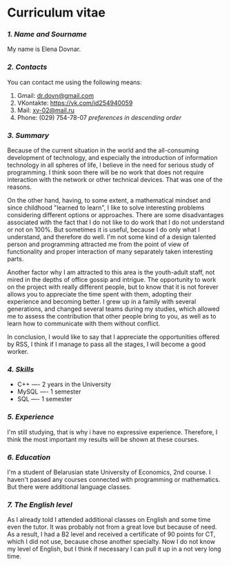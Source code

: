# **Curriculum vitae**
### *1. Name and Sourname*
My name is Elena Dovnar.


### *2. Contacts*
You can contact me using the following means:
1. Gmail: dr.dovn@gmail.com
2. VKontakte: https://vk.com/id254940059
3. Mail: xy-02@mail.ru
4. Phone: (029) 754-78-07
*preferences in descending order*


### *3. Summary*
Because of the current situation in the world and the all-consuming development of technology, and especially the introduction of information technology in all spheres of life, I believe in the need for serious study of programming. I think soon there will be no work that does not require interaction with the network or other technical devices.
That was one of the reasons.

On the other hand, having, to some extent, a mathematical mindset and since childhood "learned to learn", I like to solve interesting problems considering different options or approaches. There are some disadvantages associated with the fact that I do not like to do work that I do not understand or not on 100%. But sometimes it is useful, because I do only what I understand, and therefore do well. I'm not some kind of a design talented person and programming attracted me from the point of view of functionality and proper interaction of many separately taken interesting parts.

Another factor why I am attracted to this area is the youth-adult staff, not mired in the depths of office gossip and intrigue. The opportunity to work on the project with really different people, but to know that it is not forever allows you to appreciate the time spent with them, adopting their experience and becoming better. I grew up in a family with several generations, and changed several teams during my studies, which allowed me to assess the contribution that other people bring to you, as well as to learn how to communicate with them without conflict.

In conclusion, I would like to say that I appreciate the opportunities offered by RSS, I think if I manage to pass all the stages, I will become a good worker.


### *4. Skills*
* C++ —- 2 years in the University
* MySQL —- 1 semester
* SQL —- 1 semester


### *5. Experience*
I'm still studying, that is why i have no expressive experience. Therefore, I think the most important my results will be shown at these courses.


### *6. Education*
I'm a student of Belarusian state University of Economics, 2nd course. I haven't passed any courses connected with programming or mathematics. But there were additional language classes.


### *7. The English level*
As I already told I attended additional classes on English and some time even the tutor. It was probably not from a great love but because of need. As a result, I had a B2 level and received a certificate of 90 points for CT, which I did not use, because chose another specialty. Now I do not know my level of English, but I think if necessary I can pull it up in a not very long time.